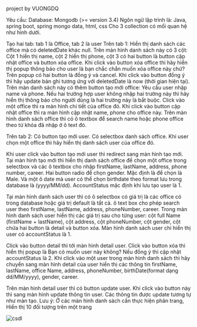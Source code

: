 project by VUONGDQ



Yêu cầu:
Database: Mongodb (>= version 3.4)
Ngôn ngữ lập trình là: Java, spring boot, spring mongo data, html, css
Cho 3 collection có mối quan hệ như hình dưới.


Tạo hai tab: tab 1 là Office, tab 2 là user
Trên tab 1:
Hiển thị danh sách các office mà có deletedDate khác null. Trên màn hình danh sách này có 3 cột: Cột 1 hiển thị name, cột 2 hiển thị phone, cột 3 có hai button là button cập nhật office và button xóa office. Khi click vào button xóa office thì hãy hiển thị popup thông báo cho user là bạn chắc chắn muốn xóa office này chứ? Trên popup có hai button là đồng ý và cancel. Khi click vào button đồng ý thì hãy update bản ghi tương ứng với deletedDate là now (thời gian hiện tại).
Trên màn danh sách này có thêm button tạo mới office: Yêu cầu user nhập name và phone. Nếu hai trường hợp user không nhập hai trường này thì hãy hiển thị thông báo cho người dùng là hai trường này  là bắt buộc.
Click vào một office thì ra màn hình chi tiết của office đó. Khi click vào button cập nhật office thì ra màn hình cập nhật name, phone cho office này.
Trên màn hình danh sách office thì có ô textbox để search name hoặc phone office theo từ khóa đã nhập ở ô text đó.


Trên tab 2:
Có button tạo mới user.
Có selectbox danh sách office. Khi user chọn một office thì hãy hiển thị danh sách user của office đó.

Khi user click vào button tạo mới user thì redirect sang màn hình tạo mới. Tại màn hình tạo mới thì hiển thị danh sách office để chọn một office trong selectbox và các ô textbox cho nhập firstName, lastName, address, phone number, career. Hai button radio để chọn gender. Mặc định là để chọn là Male. Và một ô date mà user có thể chọn birthdate theo format lưu trong database là (yyyy/MM/dd).
AccountStatus mặc định khi lưu tạo user là 1.

Tại màn hình danh sách user thì có ô selectbox có giá trị là các office có trong database hoặc giá trị default là tất cả. ô text box cho phép search user theo firstName, lastName, address, phoneNumber, career.
Trong màn hình danh sách user hiển thị các giá trị sau cho từng user:  cột full Name (firstName + lastName), cột address, cột phoneNumber, cột gender, cột chứa hai button là detail và button xóa.
Màn hình danh sách user chỉ hiển thị user có accountStatus là 1.

Click vào button detail thì tới màn hình detail user.
Click vào button xóa thì hiển thị popup là Bạn có muốn user này không? Nếu đồng ý thì cập nhật accountStatus là 2.
Khi click vào một user trong màn hình danh sách thì hãy chuyển sang màn hình detail của user hiển thị các thông tin firstName, lastName, office Name, address, phoneNumber, birthDate(format dạng dd/MM/yyyy), gender, career.

Trên màn hình detail user thì có button update user. Khi click vào button này thì sang màn hình update thông tin user. Các thông tin được update tương tự như màn tạo.
Lưu ý: Ở các màn hình danh sách cần thực hiện phân trang, Hiển thị 10 đối tượng trên một trang






![csdl](https://i.ibb.co/YjZ7QP4/Screenshot-3.pn)
